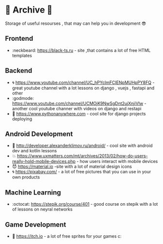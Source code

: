 # 🐜 Archive 🐜
Storage of useful resourses , that may can help you in development 😎 
## Frontend
- :neckbeard: https://black-ts.ru - site ,that contains a lot of free HTML templates 
## Backend
- 🌀 https://www.youtube.com/channel/UC_hPYclmFCIENpMUHpPY8FQ - great youtube channel with a lot lessons on django , vuejs , fastapi and other
- :godmode:  https://www.youtube.com/channel/UCMOjK9NwSgDnt2ujXnjiVIw - another cool youtube channer with videos on django and restapi
- :japanese_goblin: https://www.pythonanywhere.com - cool site for django projects deploying
## Android Development
- 🔋 http://developer.alexanderklimov.ru/android/ - cool site with android dev and kotlin lessons
- :collision: https://www.uxmatters.com/mt/archives/2013/02/how-do-users-really-hold-mobile-devices.php - how users interact with mobile devices
- :smiling_imp: https://material.io -site with a lot of material design icons
- 🌀 https://pixabay.com/ - a lot of free pictures that you can use in your own products
## Machine Learning
- :octocat: https://stepik.org/course/401 - good course on stepik with a lot of lessons on neyral networks
## Game Development
- :dog: https://itch.io - a lot of free sprites for your games c:
